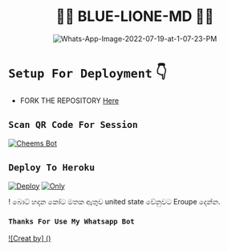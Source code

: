 <h1 align="center"> 👨‍💻 BLUE-LIONE-MD 👨‍💻<br></h1>
<p align="center">
<img src="https://i.ibb.co/x1SLFB2/Pics-Art-09-09-06-29-33.jpg" alt="Whats-App-Image-2022-07-19-at-1-07-23-PM" border="0">



# `Setup For Deployment` 👇

- FORK THE REPOSITORY [Here](https://github.com/Nipuna-apps/Blue-Lione-Bot/fork)

## `Scan QR Code For Session`
 
[![Cheems Bot](https://repl.it/badge/github/quiec/whatsasena)](https://replit.com/@nipunarangana/BlueLioneQR?v=1)
 
 ## `Deploy To Heroku`
 
[![Deploy](https://www.herokucdn.com/deploy/button.svg)](https://heroku.com/deploy)
[![Only](https://i.ibb.co/FJcrYJw/Screenshot-2022-10-08-192010.jpg)](https://heroku.com/deploy)
 
! බොට් හදන කෝට මතක ඇතුව united state වේනුවට Eroupe දෙන්න.

 ### `Thanks For Use My Whatsapp Bot`
[![Creat by] ()](https://github.com/Nipuna-apps)
